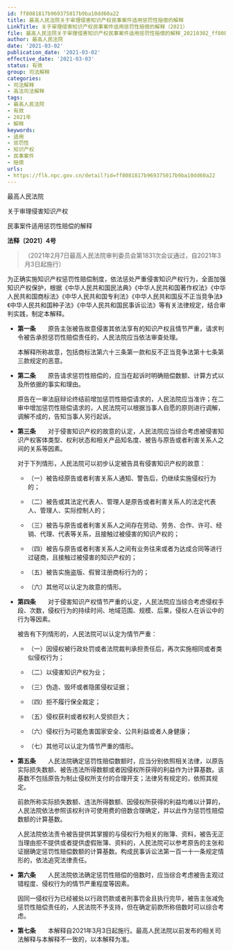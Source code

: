 ```yaml
---
id: ff8081817b969375017b9ba10dd60a22
title: 最高人民法院关于审理侵害知识产权民事案件适用惩罚性赔偿的解释
LinkTitle: 关于审理侵害知识产权民事案件适用惩罚性赔偿的解释（2021）
file: 最高人民法院关于审理侵害知识产权民事案件适用惩罚性赔偿的解释_20210302_ff8081817b969375017b9ba10dd60a22.docx
author: 最高人民法院
date: '2021-03-02'
publication_date: '2021-03-02'
effective_date: '2021-03-03'
status: 有效
group: 司法解释
categories:
- 司法解释
- 高法司法解释
tags:
- 最高人民法院
- 有效
- 2021年
- 解释
keywords:
- 适用
- 惩罚性
- 知识产权
- 民事案件
- 赔偿
urls:
- https://flk.npc.gov.cn/detail?id=ff8081817b969375017b9ba10dd60a22
---
```


最高人民法院

关于审理侵害知识产权

民事案件适用惩罚性赔偿的解释

**法释〔2021〕4号**

> （2021年2月7日最高人民法院审判委员会第1831次会议通过，自2021年3月3日起施行）

为正确实施知识产权惩罚性赔偿制度，依法惩处严重侵害知识产权行为，全面加强知识产权保护，根据《中华人民共和国民法典》《中华人民共和国著作权法》《中华人民共和国商标法》《中华人民共和国专利法》《中华人民共和国反不正当竞争法》《中华人民共和国种子法》《中华人民共和国民事诉讼法》等有关法律规定，结合审判实践，制定本解释。

- **第一条**　　原告主张被告故意侵害其依法享有的知识产权且情节严重，请求判令被告承担惩罚性赔偿责任的，人民法院应当依法审查处理。

  本解释所称故意，包括商标法第六十三条第一款和反不正当竞争法第十七条第三款规定的恶意。

- **第二条**　　原告请求惩罚性赔偿的，应当在起诉时明确赔偿数额、计算方式以及所依据的事实和理由。

  原告在一审法庭辩论终结前增加惩罚性赔偿请求的，人民法院应当准许；在二审中增加惩罚性赔偿请求的，人民法院可以根据当事人自愿的原则进行调解，调解不成的，告知当事人另行起诉。

- **第三条**　　对于侵害知识产权的故意的认定，人民法院应当综合考虑被侵害知识产权客体类型、权利状态和相关产品知名度、被告与原告或者利害关系人之间的关系等因素。

  对于下列情形，人民法院可以初步认定被告具有侵害知识产权的故意：

  - （一）被告经原告或者利害关系人通知、警告后，仍继续实施侵权行为的；

  - （二）被告或其法定代表人、管理人是原告或者利害关系人的法定代表人、管理人、实际控制人的；

  - （三）被告与原告或者利害关系人之间存在劳动、劳务、合作、许可、经销、代理、代表等关系，且接触过被侵害的知识产权的；

  - （四）被告与原告或者利害关系人之间有业务往来或者为达成合同等进行过磋商，且接触过被侵害的知识产权的；

  - （五）被告实施盗版、假冒注册商标行为的；

  - （六）其他可以认定为故意的情形。

- **第四条**　　对于侵害知识产权情节严重的认定，人民法院应当综合考虑侵权手段、次数，侵权行为的持续时间、地域范围、规模、后果，侵权人在诉讼中的行为等因素。

  被告有下列情形的，人民法院可以认定为情节严重：

  - （一）因侵权被行政处罚或者法院裁判承担责任后，再次实施相同或者类似侵权行为；

  - （二）以侵害知识产权为业；

  - （三）伪造、毁坏或者隐匿侵权证据；

  - （四）拒不履行保全裁定；

  - （五）侵权获利或者权利人受损巨大；

  - （六）侵权行为可能危害国家安全、公共利益或者人身健康；

  - （七）其他可以认定为情节严重的情形。

- **第五条**　　人民法院确定惩罚性赔偿数额时，应当分别依照相关法律，以原告实际损失数额、被告违法所得数额或者因侵权所获得的利益作为计算基数。该基数不包括原告为制止侵权所支付的合理开支；法律另有规定的，依照其规定。

  前款所称实际损失数额、违法所得数额、因侵权所获得的利益均难以计算的，人民法院依法参照该权利许可使用费的倍数合理确定，并以此作为惩罚性赔偿数额的计算基数。

  人民法院依法责令被告提供其掌握的与侵权行为相关的账簿、资料，被告无正当理由拒不提供或者提供虚假账簿、资料的，人民法院可以参考原告的主张和证据确定惩罚性赔偿数额的计算基数。构成民事诉讼法第一百一十一条规定情形的，依法追究法律责任。

- **第六条**　　人民法院依法确定惩罚性赔偿的倍数时，应当综合考虑被告主观过错程度、侵权行为的情节严重程度等因素。

  因同一侵权行为已经被处以行政罚款或者刑事罚金且执行完毕，被告主张减免惩罚性赔偿责任的，人民法院不予支持，但在确定前款所称倍数时可以综合考虑。

- **第七条**　　本解释自2021年3月3日起施行。最高人民法院以前发布的相关司法解释与本解释不一致的，以本解释为准。
